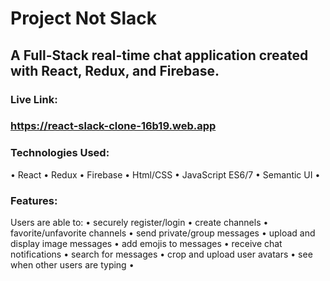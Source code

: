 # Project Not Slack
## A Full-Stack real-time chat application created with React, Redux, and Firebase.

### Live Link:
### https://react-slack-clone-16b19.web.app

### Technologies Used: 
  • React • Redux • Firebase • Html/CSS  • JavaScript ES6/7  • Semantic UI •

### Features: 
Users are able to: • securely register/login • create channels • favorite/unfavorite channels • send private/group messages • upload and display image messages • add emojis to messages • receive chat notifications • search for messages • crop and upload user avatars • see when other users are typing •
